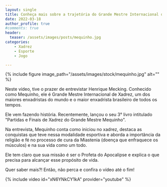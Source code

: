 ```yaml
---
layout: single
title: Conheça mais sobre a trajetória do Grande Mestre Internacional de Xadrez, Henrique Mecking, o "Mequinho"
date: 2022-03-18
author_profile: true
#comments: true
header:
  teaser: /assets/images/posts/mequinho.jpg
categories: 
    - Xadrez
    - Esporte
    - Jogo

---
```


{% include figure image_path="/assets/images/stock/mequinho.jpg" alt=""  %}

Neste vídeo, tive o prazer de entrevistar Henrique Mecking. Conhecido como Mequinho, ele é Grande Mestre Internacional de Xadrez, um dos maiores enxadristas do mundo e o maior enxadrista brasileiro de todos os tempos.

Ele vem fazendo história. Recentemente, lançou o seu 3° livro intitulado "Partidas e Finais de Xadrez do Grande Mestre Mequinho".

Na entrevista, Mequinho conta como iniciou no xadrez, destaca as conquistas que teve nessa modalidade esportiva e aborda a importância da religião e fé no processo de cura da  Miastenia (doença que enfraquece os músculos) e na sua vida como um todo.

Ele tem claro que sua missão é ser o Profeta do Apocalipse e explica o que precisa para alcançar esse propósito de vida.

Quer saber mais?! Então, não perca e confira o vídeo até o fim!

{% include video id="xN6YNkCY1kA" provider="youtube" %}